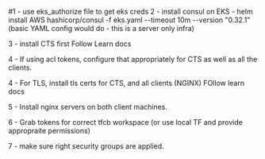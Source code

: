 #1 - use eks_authorize file to get eks creds 
2 - install consul on EKS - 
    helm install AWS hashicorp/consul -f eks.yaml --timeout 10m --version "0.32.1" (basic YAML config would do - this is a server only infra) 
    
3 - install CTS first 
  Follow Learn docs 

4 - If using acl tokens, configure that appropriately for CTS as well as all the clients. 

4 - For TLS, install tls certs for CTS, and all clients (NGINX)
  FOllow learn docs

5 - Install nginx servers on both client machines. 

6 - Grab tokens for correct tfcb workspace (or use local TF and provide appropraite permissions) 

7 - make sure right security groups are applied. 



